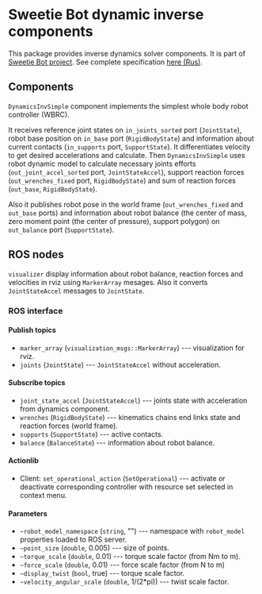 Sweetie Bot dynamic inverse components
=====================================

This package provides inverse dynamics solver components.  It is part of [Sweetie Bot project](http://sweetiebot.net). 
See complete specification [here (Rus)](https://gitlab.com/sweetie-bot/sweetie_doc/wikis/components-dynamics).

## Components

`DynamicsInvSimple` component implements the simplest whole body robot controller (WBRC). 

It receives reference joint states on `in_joints_sorted` port (`JointState`), robot base position  on `in_base` 
port (`RigidBodyState`) and information about current contacts (`in_supports` port, `SupportState`). 
It differentiates velocity to get desired accelerations and calculate. 
Then `DynamicsInvSimple` uses robot dynamic model to calculate necessary joints efforts (`out_joint_accel_sorted` port, 
`JointStateAccel`), support reaction forces (`out_wrenches_fixed` port, `RigidBodyState`) and sum of reaction forces (`out_base`, `RigidBodyState`).  

Also it publishes robot pose in the world frame (`out_wrenches_fixed` and `out_base` ports) and information about robot balance (the center of mass, zero 
moment point (the center of pressure), support polygon) on `out_balance` port (`SupportState`).

## ROS nodes

`visualizer` display information about robot balance, reaction forces and velocities in rviz using `MarkerArray` mesages.
Also it converts `JointStateAccel` messages to `JointState`.

### ROS interface

#### Publish topics

* `marker_array` (`visualization_msgs::MarkerArray`) --- visualization for  rviz.
* `joints` (`JointState`) --- `JointStateAccel` without acceleration.


#### Subscribe topics

* `joint_state_accel` (`JointStateAccel`) --- joints state with acceleration from dynamics component.
* `wrenches` (`RigidBodyState`) --- kinematics chains end links state and reaction forces (world frame).
* `supports` (`SupportState`) --- active contacts.
* `balance` (`BalanceState`) --- information about robot balance.

#### Actionlib

* Client: `set_operational_action` (`SetOperational`) --- activate or deactivate corresponding controller with resource set selected in context menu.

#### Parameters

* `~robot_model_namespace` (`string`, "") --- namespace with `robot_model` properties loaded to ROS server.
* `~point_size` (`double`, 0.005) --- size of points.
* `~torque_scale` (`double`, 0.01) --- torque scale factor (from Nm to m).
* `~force_scale` (`double`, 0.01) --- force scale factor (from N to m)
* `~display_twist` (`bool`, true) --- torque scale factor.
* `~velocity_angular_scale` (`double`, 1/(2*pi)) --- twist scale factor.
